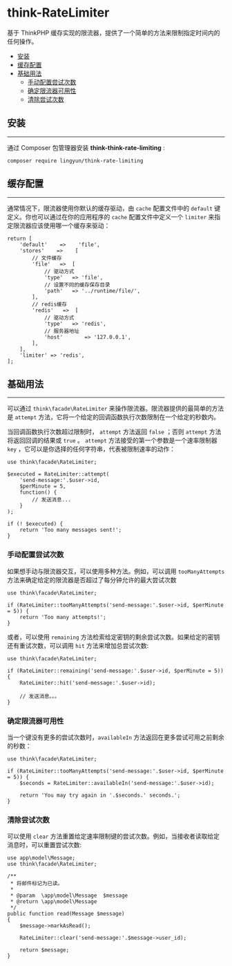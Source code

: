 # think-RateLimiter

基于 ThinkPHP 缓存实现的限流器，提供了一个简单的方法来限制指定时间内的任何操作。

- [安装](#installation)
- [缓存配置](#config)
- [基础用法](#basicUsage)
    - [手动配置尝试次数](#manuallyIncrementingAttempts)
    - [确定限流器可用性](#determineTheAvailabilityOfCurrentLimiters)
    - [清除尝试次数](#clearingAttempts)

<a name="installation"></a>

## 安装
---
通过 Composer 包管理器安装 **think-think-rate-limiting** :

```
composer require lingyun/think-rate-limiting
```

<a name="config"></a>

## 缓存配置
---
通常情况下，限流器使用你默认的缓存驱动，由 `cache` 配置文件中的 `default` 键定义。你也可以通过在你的应用程序的 `cache` 配置文件中定义一个 `limiter` 来指定限流器应该使用哪一个缓存来驱动：

```
return [
    'default'    =>    'file',
    'stores'    =>    [
        // 文件缓存
        'file'   =>  [
            // 驱动方式
            'type'   => 'file',
            // 设置不同的缓存保存目录
            'path'   => '../runtime/file/',
        ],  
        // redis缓存
        'redis'   =>  [
            // 驱动方式
            'type'   => 'redis',
            // 服务器地址
            'host'       => '127.0.0.1',
        ],  
    ],
    'limiter' => 'redis',
];
```
<a name="basicUsage"></a>

## 基础用法
---
可以通过 `think\facade\RateLimiter` 来操作限流器。限流器提供的最简单的方法是 `attempt` 方法，它将一个给定的回调函数执行次数限制在一个给定的秒数内。

当回调函数执行次数超过限制时， `attempt` 方法返回 `false` ；否则 `attempt` 方法将返回回调的结果或 `true` 。 `attempt` 方法接受的第一个参数是一个速率限制器 `key` ，它可以是你选择的任何字符串，代表被限制速率的动作：

```
use think\facade\RateLimiter;

$executed = RateLimiter::attempt(
    'send-message:'.$user->id,
    $perMinute = 5,
    function() {
        // 发送消息...
    }
);

if (! $executed) {
    return 'Too many messages sent!';
}
```

<a name="manuallyIncrementingAttempts"></a>

### 手动配置尝试次数
如果想手动与限流器交互，可以使用多种方法。例如，可以调用 `tooManyAttempts` 方法来确定给定的限流器是否超过了每分钟允许的最大尝试次数

```
use think\facade\RateLimiter;

if (RateLimiter::tooManyAttempts('send-message:'.$user->id, $perMinute = 5)) {
    return 'Too many attempts!';
}
```
或者，可以使用 `remaining` 方法检索给定密钥的剩余尝试次数。如果给定的密钥还有重试次数，可以调用 `hit` 方法来增加总尝试次数:

```
use think\facade\RateLimiter;

if (RateLimiter::remaining('send-message:'.$user->id, $perMinute = 5)) {
    RateLimiter::hit('send-message:'.$user->id);

    // 发送消息。。。
}
```

<a name="determineTheAvailabilityOfCurrentLimiters"></a>

### 确定限流器可用性

当一个键没有更多的尝试次数时，`availableIn` 方法返回在更多尝试可用之前剩余的秒数：

```
use think\facade\RateLimiter;

if (RateLimiter::tooManyAttempts('send-message:'.$user->id, $perMinute = 5)) {
    $seconds = RateLimiter::availableIn('send-message:'.$user->id);

    return 'You may try again in '.$seconds.' seconds.';
}
```

<a name="clearingAttempts"></a>

### 清除尝试次数

可以使用 `clear` 方法重置给定速率限制键的尝试次数。例如，当接收者读取给定消息时，可以重置尝试次数:
```
use app\model\Message;
use think\facade\RateLimiter;

/**
 * 将邮件标记为已读。
 *
 * @param  \app\model\Message  $message
 * @return \app\model\Message
 */
public function read(Message $message)
{
    $message->markAsRead();

    RateLimiter::clear('send-message:'.$message->user_id);

    return $message;
}
```

